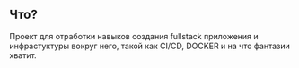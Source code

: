 ## Что?

Проект для отработки навыков создания fullstack приложения и инфрастуктуры вокруг него, такой как CI/CD, DOCKER и на что фантазии хватит.

